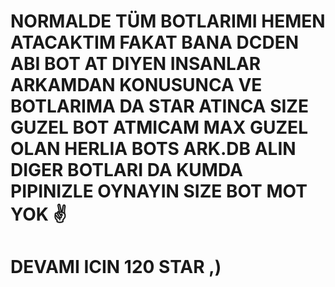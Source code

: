 # NORMALDE TÜM BOTLARIMI HEMEN ATACAKTIM FAKAT BANA DCDEN ABI BOT AT DIYEN INSANLAR ARKAMDAN KONUSUNCA VE BOTLARIMA DA STAR ATINCA SIZE GUZEL BOT ATMICAM MAX GUZEL OLAN HERLIA BOTS ARK.DB ALIN DIGER BOTLARI DA KUMDA PIPINIZLE OYNAYIN SIZE BOT MOT YOK :v:
# DEVAMI ICIN 120 STAR ,)
